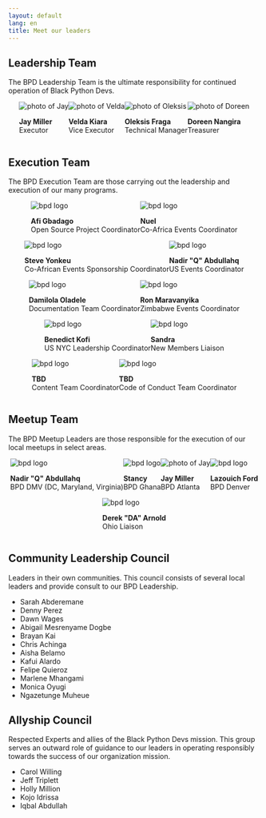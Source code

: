 ```yaml
---
layout: default
lang: en
title: Meet our leaders
---
```


## Leadership Team
The BPD Leadership Team is the ultimate responsibility for continued operation of Black Python Devs.
<!-- Leadership team -->
<div class="grid" style="display:flex; flex-wrap: wrap; justify-content:center;" markdown="1">

<article class="leadership-photo-container">
<img class="leadership-photo" alt="photo of Jay" src="https://github.com/kjaymiller.png">
<p><strong>Jay Miller</strong><br/>
Executor</p>
</article>

<article class="leadership-photo-container">
<img class="leadership-photo" alt="photo of Velda" src="https://github.com/VeldaKiara.png">
<p><strong>Velda Kiara</strong><br/>
Vice Executor</p>
</article>
<article class="leadership-photo-container">
<img class="leadership-photo" alt="photo of Oleksis" src="https://github.com/oleksis.png">
<p><strong>Oleksis Fraga</strong><br/>
Technical Manager</p>
</article>

<article class="leadership-photo-container">
<img class="leadership-photo" alt="photo of Doreen" src="/assets/images/doreen.png">
<p><strong>Doreen Nangira</strong><br/>
Treasurer</p>
</article>
</div>
<!-- end -->

## Execution Team
The BPD Execution Team are those carrying out the leadership and execution of our many programs.
<!-- Execution team -->
<div class="grid" style="display:flex; flex-wrap: wrap; justify-content:center;" markdown="1">

<article class="leadership-photo-container">
<img class="leadership-photo" alt="bpd logo" src="/assets/images/bpd_stacked.png">
<p><strong>Afi Gbadago</strong><br/>
Open Source Project Coordinator</p>
</article>

<article class="leadership-photo-container">
<img class="leadership-photo" alt="bpd logo" src="/assets/images/bpd_stacked.png">
<p><strong>Nuel</strong><br/>
Co-Africa Events Coordinator</p>
</article>
<article class="leadership-photo-container">
<img class="leadership-photo" alt="bpd logo" src="/assets/images/bpd_stacked.png">
<p><strong>Steve Yonkeu</strong><br/>
Co-African Events Sponsorship Coordinator</p>
</article>

<article class="leadership-photo-container">
<img class="leadership-photo" alt="bpd logo" src="/assets/images/bpd_stacked.png">
<p><strong>Nadir "Q" Abdullahq</strong><br/>
 US Events Coordinator</p>
</article>
</div>

<div class="grid" style="display:flex; flex-wrap: wrap; justify-content:center;" markdown="1">

<article class="leadership-photo-container">
<img class="leadership-photo" alt="bpd logo" src="/assets/images/bpd_stacked.png">
<p><strong>Damilola Oladele</strong><br/>
Documentation Team Coordinator</p>
</article>

<article class="leadership-photo-container">
<img class="leadership-photo" alt="bpd logo" src="/assets/images/bpd_stacked.png">
<p><strong>Ron Maravanyika</strong><br/>
Zimbabwe Events Coordinator</p>
</article>
<article class="leadership-photo-container">
<img class="leadership-photo" alt="bpd logo" src="/assets/images/bpd_stacked.png">
<p><strong>Benedict Kofi</strong><br/>
US NYC Leadership Coordinator</p>
</article>

<article class="leadership-photo-container">
<img class="leadership-photo" alt="bpd logo" src="/assets/images/bpd_stacked.png">
<p><strong>Sandra</strong><br/>
New Members Liaison</p>
</article>

<article class="leadership-photo-container">
<img class="leadership-photo" alt="bpd logo" src="/assets/images/bpd_stacked.png">
<p><strong>TBD</strong><br/>
Content Team Coordinator</p>
</article>

<article class="leadership-photo-container">
<img class="leadership-photo" alt="bpd logo" src="/assets/images/bpd_stacked.png">
<p><strong>TBD</strong><br/>
Code of Conduct Team Coordinator</p>
</article>
</div>
<!-- end -->


## Meetup Team
The BPD Meetup Leaders are those responsible for the execution of our local meetups in select areas.
<!-- Meetup team -->
<div class="grid" style="display:flex; flex-wrap: wrap; justify-content:center;" markdown="1">

<article class="leadership-photo-container">
<img class="leadership-photo" alt="bpd logo" src="/assets/images/bpd_stacked.png">
<p><strong>Nadir "Q" Abdullahq</strong><br/>
BPD DMV (DC, Maryland, Virginia)</p>
</article>

<article class="leadership-photo-container">
<img class="leadership-photo" alt="bpd logo" src="/assets/images/bpd_stacked.png">
<p><strong>Stancy</strong><br/>
BPD Ghana</p>
</article>
<article class="leadership-photo-container">
<img class="leadership-photo" alt="photo of Jay" src="https://github.com/kjaymiller.png">
<p><strong>Jay Miller</strong><br/>
BPD Atlanta</p>
</article>

<article class="leadership-photo-container">
<img class="leadership-photo" alt="bpd logo" src="/assets/images/bpd_stacked.png">
<p><strong>Lazouich Ford</strong><br/>
BPD Denver</p>
</article>


<article class="leadership-photo-container">
<img class="leadership-photo" alt="bpd logo" src="/assets/images/bpd_stacked.png">
<p><strong>Derek "DA" Arnold</strong><br/>
Ohio Liaison</p>
</article>

</div>
<!-- end -->


## Community Leadership Council
Leaders in their own communities. This council consists of several local leaders and provide consult to our BPD Leadership.
 - Sarah Abderemane
 - Denny Perez
 - Dawn Wages
 - Abigail Mesrenyame Dogbe
 - Brayan Kai
 - Chris Achinga
 - Aisha Belamo
 - Kafui Alardo
 - Felipe Quieroz
 - Marlene Mhangami
 - Monica Oyugi
 - Ngazetunge Muheue


## Allyship Council
Respected Experts and allies of the Black Python Devs mission. This group serves an outward role of guidance to our leaders in operating responsibly towards the success of our organization mission.
 - Carol Willing
 - Jeff Triplett
 - Holly Million
 - Kojo Idrissa
 - Iqbal Abdullah